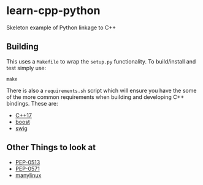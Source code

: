 # learn-cpp-python
Skeleton example of Python linkage to C++

## Building
This uses a `Makefile` to wrap the `setup.py` functionality. To build/install and test simply use:

```{bash}
make
```

There is also a `requirements.sh` script which will ensure you have the some
of the more common requirements when building and developing C++ bindings.
These are:

- [C++17](https://en.cppreference.com/w/cpp)
- [boost](https://www.boost.org/)
- [swig](http://www.swig.org/)

## Other Things to look at

- [PEP-0513](https://www.python.org/dev/peps/pep-0513/)
- [PEP-0571](https://www.python.org/dev/peps/pep-0571/)
- [manylinux](https://github.com/pypa/manylinux)
